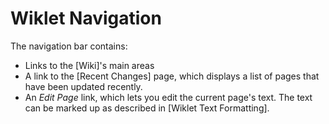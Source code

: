 # Wiklet Navigation

The navigation bar contains:

* Links to the [Wiki]'s main areas
* A link to the [Recent Changes] page, which displays a list of pages that have been updated recently.
* An _Edit Page_ link, which lets you edit the current page's text. The text can be marked up as described in [Wiklet Text Formatting].
